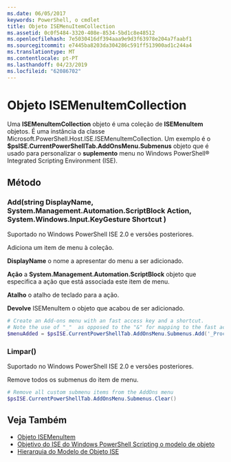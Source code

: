 ```yaml
---
ms.date: 06/05/2017
keywords: PowerShell, o cmdlet
title: Objeto ISEMenuItemCollection
ms.assetid: 0c0f5484-3320-408e-8534-5bd1c8e48512
ms.openlocfilehash: 7e5030416df394aaa9e9d3f63978e204a7faabf1
ms.sourcegitcommit: e7445ba8203da304286c591ff513900ad1c244a4
ms.translationtype: MT
ms.contentlocale: pt-PT
ms.lasthandoff: 04/23/2019
ms.locfileid: "62086702"
---
```

# <a name="the-isemenuitemcollection-object"></a>Objeto ISEMenuItemCollection

Uma **ISEMenuItemCollection** objeto é uma coleção de **ISEMenuItem** objetos. É uma instância da classe Microsoft.PowerShell.Host.ISE.ISEMenuItemCollection. Um exemplo é o **$psISE.CurrentPowerShellTab.AddOnsMenu.Submenus** objeto que é usado para personalizar o **suplemento** menu no Windows PowerShell® Integrated Scripting Environment (ISE).

## <a name="method"></a>Método

### <a name="addstring-displayname-systemmanagementautomationscriptblock-action-systemwindowsinputkeygesture-shortcut-"></a>Add\(string DisplayName, System.Management.Automation.ScriptBlock Action, System.Windows.Input.KeyGesture Shortcut \)

Suportado no Windows PowerShell ISE 2.0 e versões posteriores.

Adiciona um item de menu à coleção.

**DisplayName** o nome a apresentar do menu a ser adicionado.

**Ação** a **System.Management.Automation.ScriptBlock** objeto que especifica a ação que está associada este item de menu.

**Atalho** o atalho de teclado para a ação.

**Devolve** ISEMenuItem o objeto que acabou de ser adicionado.

```powershell
# Create an Add-ons menu with an fast access key and a shortcut.
# Note the use of "_"  as opposed to the "&" for mapping to the fast access key letter for the menu item.
$menuAdded = $psISE.CurrentPowerShellTab.AddOnsMenu.Submenus.Add('_Process', {Get-Process}, 'Alt+P')
```

### <a name="clear"></a>Limpar\(\)

Suportado no Windows PowerShell ISE 2.0 e versões posteriores.

Remove todos os submenus do item de menu.

```powershell
# Remove all custom submenu items from the AddOns menu
$psISE.CurrentPowerShellTab.AddOnsMenu.Submenus.Clear()
```

## <a name="see-also"></a>Veja Também

- [Objeto ISEMenuItem](The-ISEMenuItem-Object.md)
- [Objetivo do ISE do Windows PowerShell Scripting o modelo de objeto](Purpose-of-the-Windows-PowerShell-ISE-Scripting-Object-Model.md)
- [Hierarquia do Modelo de Objeto ISE](The-ISE-Object-Model-Hierarchy.md)